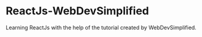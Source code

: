 # ReactJs-WebDevSimplified

Learning ReactJs with the help of the tutorial created by WebDevSimplified.
